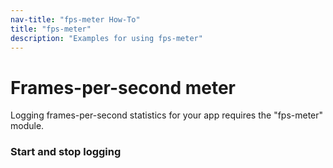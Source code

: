 ```yaml
---
nav-title: "fps-meter How-To"
title: "fps-meter"
description: "Examples for using fps-meter"
---
```

# Frames-per-second meter
Logging frames-per-second statistics for your app requires the "fps-meter" module.
<snippet id='fps-meter-require'/>

### Start and stop logging
<snippet id='fps-meter-logging'/>
